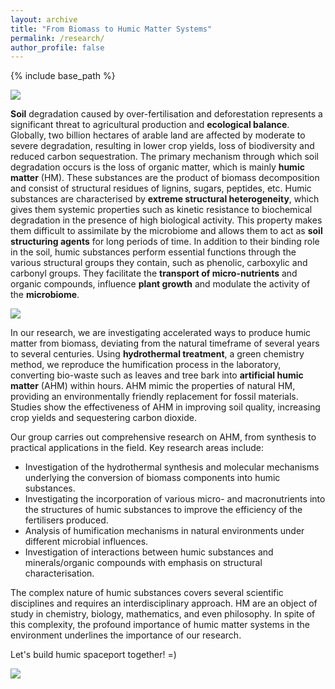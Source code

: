 ```yaml
---
layout: archive
title: "From Biomass to Humic Matter Systems"
permalink: /research/
author_profile: false
---
```


{% include base_path %}

<div class="container">
    <img src="{{ site.baseurl }}/images/research2.jpg"/>
</div>

__Soil__ degradation caused by over-fertilisation and deforestation represents a significant threat to agricultural production and __ecological balance__. Globally, two billion hectares of arable land are affected by moderate to severe degradation, resulting in lower crop yields, loss of biodiversity and reduced carbon sequestration. The primary mechanism through which soil degradation occurs is the loss of organic matter, which is mainly __humic matter__ (HM). These substances are the product of biomass decomposition and consist of structural residues of lignins, sugars, peptides, etc. Humic substances are characterised by __extreme structural heterogeneity__, which gives them systemic properties such as kinetic resistance to biochemical degradation in the presence of high biological activity. This property makes them difficult to assimilate by the microbiome and allows them to act as __soil structuring agents__ for long periods of time. In addition to their binding role in the soil, humic substances perform essential functions through the various structural groups they contain, such as phenolic, carboxylic and carbonyl groups. They facilitate the __transport of micro-nutrients__ and organic compounds, influence __plant growth__ and modulate the activity of the __microbiome__.

<div class="container">
    <img src="{{ site.baseurl }}/images/research1.png"/>
</div>

In our research, we are investigating accelerated ways to produce humic matter from biomass, deviating from the natural timeframe of several years to several centuries. Using __hydrothermal treatment__, a green chemistry method, we reproduce the humification process in the laboratory, converting bio-waste such as leaves and tree bark into __artificial humic matter__ (AHM) within hours. AHM mimic the properties of natural HM, providing an environmentally friendly replacement for fossil materials. Studies show the effectiveness of AHM in improving soil quality, increasing crop yields and sequestering carbon dioxide.

Our group carries out comprehensive research on AHM, from synthesis to practical applications in the field. Key research areas include: 

* Investigation of the hydrothermal synthesis and molecular mechanisms underlying the conversion of biomass components into humic substances. 
* Investigating the incorporation of various micro- and macronutrients into the structures of humic substances to improve the efficiency of the fertilisers produced. 
* Analysis of humification mechanisms in natural environments under different microbial influences. 
* Investigation of interactions between humic substances and minerals/organic compounds with emphasis on structural characterisation.

The complex nature of humic substances covers several scientific disciplines and requires an interdisciplinary approach. HM are an object of study in chemistry, biology, mathematics, and even philosophy. In spite of this complexity, the profound importance of humic matter systems in the environment underlines the importance of our research.

Let's build humic spaceport together! =)

<div class="container">
    <img src="{{ site.baseurl }}/images/research3.jpg"/>
</div>